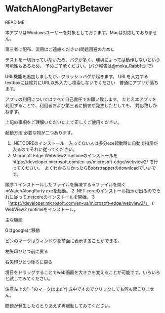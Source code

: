 # WatchAlongPartyBetaver
READ ME

本アプリはWindowsユーザーを対象としております。Macは対応しておりません。

第三者に配布、流用はご遠慮ください(問題回避のため)。

テストを一切行っていないため、バグが多く、環境によっては動作しないという可能性もあるため、
予めご了承ください。(バグ報告は@moka_Rabb1tまで)
	   
URL機能を追加しましたが、クラッシュバグが起きます。
URLを入力するtextboxには絶対にURL以外入力し検索しないでください　普通にアプリが落ちます。

アプリの利用についてはすべて自己責任でお願い致します。
たとえ本アプリを利用することで、利用者および第三者に損害が発生したとしても、
対応致しかねます。


上記の事項をご理解いただいた上で正しくご使用ください。



起動方法
必要な物が二つあります。
1.  .NETCOREのインストール　入ってない人は多分exe起動時に自動で指示が入るのでそれに従ってください。
2. Microsoft Edge WebView2 runtimeのインストールをhttps://developer.microsoft.com/en-us/microsoft-edge/webview2/
で行ってください。　よくわからなかったらBootstrapperのdownloadでいいです。

順序
1 インストールしたファイルを解凍する⇒ファイルを開く⇒WatchAlongParty.exeを起動。
2 .NET coreのインストール指示が出るのでそれに従って.netcoreのインストールを開始。
3 「https://developer.microsoft.com/en-us/microsoft-edge/webview2/」 でWebView2 runtimeをインストール。


主な機能

Gはgoogleに移動

ピンのマークはウィンドウを前面に表示することができる。

左矢印ひとつ前に戻る　

右矢印ひとつ後ろに戻る

境目をドラッグすることでweb画面を大きさを変えることが可能です。いろいろと試してみてください。

注意左上の"="のマークはまだ作成中ですのでクリックしても何も起こりません。


問題が発生したらとりあえず再起動してみてください。
